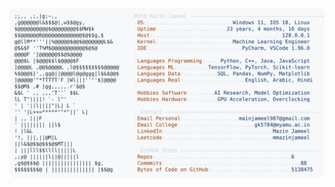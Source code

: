<picture>
  <source srcset="https://raw.githubusercontent.com/mmazinjameel/mmazinjameel/main/dark_mode.svg?v=1742594947" media="(prefers-color-scheme: dark)">
  <img src="https://raw.githubusercontent.com/mmazinjameel/mmazinjameel/main/light_mode.svg?v=1742594947">
</picture>
